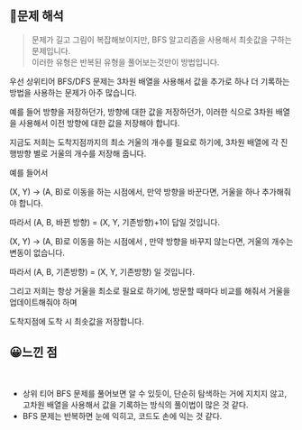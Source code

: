 ## 🔎문제 해석

> 문제가 길고 그림이 복잡해보이지만, BFS 알고리즘을 사용해서 최솟값을 구하는 문제입니다.  
> 이러한 유형은 반복된 유형을 풀어보는것만이 방법입니다.

우선 상위티어 BFS/DFS 문제는 3차원 배열을 사용해서 값을 추가로 하나 더 기록하는 방법을 사용하는 문제가 아주 많습니다.

예를 들어 방향을 저장하던가, 방향에 대한 값을 저장하던가, 이러한 식으로 3차원 배열을 사용해서 이전 방향에 대한 값을 저장해야 합니다.

지금도 저희는 도착지점까지의 최소 거울의 개수를 필요로 하기에, 3차원 배열에 각 진행방향 별로 거울의 개수를 저장해 줍니다.

예를 들어서

(X, Y) -> (A, B)로 이동을 하는 시점에서, 만약 방향을 바꾼다면, 거울을 하나 추가해줘야 합니다.

따라서 (A, B, 바뀐 방향) = (X, Y, 기존방향)+1이 답일 것입니다.

(X, Y) -> (A, B)로 이동을 하는 시점에서 , 만약 방향을 바꾸지 않는다면, 거울의 개수는 변동이 없습니다.

따라서 (A, B, 기존방향) = (X, Y, 기존방향) 일 것입니다.

그리고 저희는 항상 거울을 최소로 필요로 하기에, 방문할 때마다 비교를 해줘서 거울을 업데이트해줘야 하며 

도착지점에 도착 시 최솟값을 저장합니다.

## 😀느낀 점
​
-   상위 티어 BFS 문제를 풀어보면 알 수 있듯이, 단순히 탐색하는 거에 지치지 않고, 고차원 배열을 사용해서 값을 기록하는 방식의 풀이법이 많은 것 같다.
-   BFS 문제는 반복하면 눈에 익히고, 코드도 손에 익는 것 같다.
